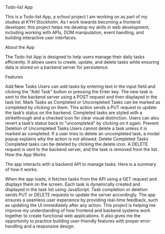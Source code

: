 Todo-list App

This is a Todo-list App, a school project I am working on as part of my studies at KYH Stockholm. As I work towards becoming a frontend developer, this project helps me develop my skills in web development, including working with APIs, DOM manipulation, event handling, and building interactive user interfaces.

About the App

The Todo-list App is designed to help users manage their daily tasks efficiently. It allows users to create, update, and delete tasks while ensuring data is stored on a backend server for persistence.

Features

Add New Tasks
Users can add tasks by entering text in the input field and clicking the "Add Task" button or pressing the Enter key.
The new task is sent to the backend server using a POST request and then displayed in the task list.
Mark Tasks as Completed or Uncompleted
Tasks can be marked as completed by clicking on them. This action sends a PUT request to update the task’s status on the backend.
Completed tasks are styled with a strikethrough and a checked icon for clear visual distinction.
Users can also revert a task’s status back to "uncompleted" by clicking on it again.
Prevent Deletion of Uncompleted Tasks
Users cannot delete a task unless it is marked as completed.
If a user tries to delete an uncompleted task, a modal popup explains why the action is not allowed.
Delete Completed Tasks
Completed tasks can be deleted by clicking the delete icon. A DELETE request is sent to the backend server, and the task is removed from the list.
How the App Works

The app interacts with a backend API to manage tasks. Here is a summary of how it works:

When the app loads, it fetches tasks from the API using a GET request and displays them on the screen.
Each task is dynamically created and displayed in the task list using JavaScript.
Task completion or deletion sends PUT or DELETE requests to update the server accordingly.
The app ensures a seamless user experience by providing real-time feedback, such as updating the UI immediately after any action.
This project is helping me improve my understanding of how frontend and backend systems work together to create functional web applications. It also gives me the opportunity to practice building user-friendly features with proper error handling and a responsive design.
